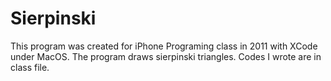 # Sierpinski

This program was created for iPhone Programing class in 2011 with XCode under MacOS. The program draws sierpinski triangles. Codes I wrote are in class file.
